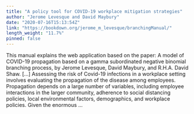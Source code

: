 ```yaml
---
title: "A policy tool for COVID-19 workplace mitigation strategies"
author: "Jerome Levesque and David Maybury"
date: "2020-07-16T15:13:54Z"
link: "https://bookdown.org/jerome_m_levesque/branchingManual/"
length_weight: "11.7%"
pinned: false
---
```


This manual explains the web application based on the paper: A model of COVID-19 propagation based on a gamma subordinated negative binomial branching process, by Jerome Levesque, David Maybury, and R.H.A. David Shaw. [...] Assessing the risk of Covid-19 infections in a workplace setting involves evaluating the propagation of the disease among employees. Propagation depends on a large number of variables, including employee interactions in the larger community, adherence to social distancing policies, local environmental factors, demographics, and workplace policies. Given the enormous ...
